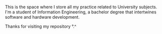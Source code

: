 This is the space where I store all my practice related to University subjects. I'm a student of Information Engineering, a bachelor degree that intertwines software and hardware development.

Thanks for visiting my repository °.^
